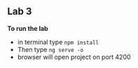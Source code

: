 ## Lab 3

**To run the lab**

- in terminal type `npm install`
- Then type `ng serve -o` 
- browser will open project on port 4200

